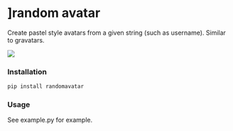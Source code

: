 ]random avatar
======

Create pastel style avatars from a given string (such as username). Similar to gravatars.

![](http://i.imgur.com/7IpziAj.png "")

### Installation

```bash
pip install randomavatar
```

### Usage

See example.py for example.
